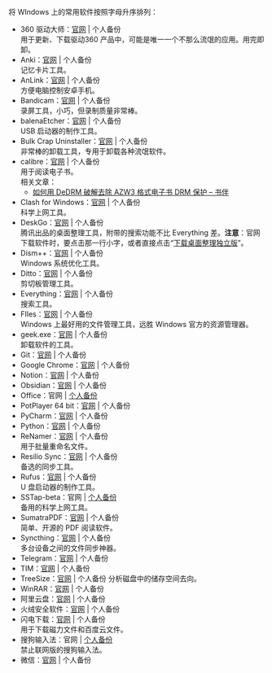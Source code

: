 将 WIndows 上的常用软件按照字母升序排列：
- 360 驱动大师：[官网](https://dm.weishi.360.cn/home.html) | 个人备份 <br>
  用于更新、下载驱动360 产品中，可能是唯一一个不那么流氓的应用。用完即卸。
- Anki：[官网](https://apps.ankiweb.net/) | 个人备份 <br>
  记忆卡片工具。
- AnLink：[官网](https://anl.ink/) | 个人备份 <br>
  方便电脑控制安卓手机。
- Bandicam：[官网](https://www.bandicam.com/) | 个人备份 <br>
  录屏工具，小巧，但录制质量非常棒。
- balenaEtcher：[官网](https://www.balena.io/etcher) | 个人备份 <br>
  USB 启动器的制作工具。
- Bulk Crap Uninstaller：[官网](https://github.com/Klocman/Bulk-Crap-Uninstaller) | 个人备份 <br>
  非常棒的卸载工具，专用于卸载各种流氓软件。
- calibre：[官网](https://calibre-ebook.com/) | 个人备份 <br>
  用于阅读电子书。 <br>
  相关文章：
    - [如何用 DeDRM 破解去除 AZW3 格式电子书 DRM 保护 – 书伴](https://bookfere.com/post/6.html)
- Clash for Windows：[官网](https://github.com/Fndroid/clash_for_windows_pkg/releases) | 个人备份 <br>
  科学上网工具。
- DeskGo：[官网](https://guanjia.qq.com/product/zmzl/) | 个人备份 <br>
  腾讯出品的桌面整理工具，附带的搜索功能不比 Everything 差。**注意**：官网下载软件时，要点击那一行小字，或者直接点击“[下载桌面整理独立版](https://webcdn.m.qq.com/spcmgr/download/DeskGo_3_3_1477_127_lite.exe)”。
- Dism++：[官网](https://dism.cf/) | 个人备份 <br>
  Windows 系统优化工具。
- Ditto：[官网](https://ditto-cp.sourceforge.io/) | 个人备份 <br>
  剪切板管理工具。
- Everything：[官网](https://www.voidtools.com/) | 个人备份 <br>
  搜索工具。
- FIles：[官网](https://github.com/files-community/Files) | 个人备份 <br>
  Windows 上最好用的文件管理工具，远胜 Windows 官方的资源管理器。
- geek.exe：[官网](https://geekuninstaller.com/download) | 个人备份 <br>
  卸载软件的工具。
- Git：[官网](https://git-scm.com/) | 个人备份
- Google Chrome：[官网](https://www.google.com/chrome/) | 个人备份
- Notion：[官网](https://www.notion.so/) | 个人备份
- Obsidian：[官网](https://obsidian.md/) | 个人备份
- Office：官网 | [个人备份](https://github.com/OdysseusYuan/LKY_OfficeTools/releases/download/v1.0.2/LKY_OfficeTools_v1.0.2.21103.zip)
- PotPlayer 64 bit：[官网](https://potplayer.daum.net/) | 个人备份
- PyCharm：[官网](https://www.jetbrains.com/pycharm/) | 个人备份
- Python：[官网](https://www.python.org/) | 个人备份
- ReNamer：[官网](http://www.den4b.com/products/renamer) | 个人备份 <br>
  用于批量重命名文件。
- Resilio Sync：[官网](https://www.resilio.com/individuals/) | 个人备份 <br>
  备选的同步工具。
- Rufus：[官网](https://github.com/pbatard/rufus) | 个人备份 <br>
  U 盘启动器的制作工具。
- SSTap-beta：官网 | [个人备份](https://github.com/ciceroxiao/cicero_notes/tree/main/assets/software) <br>
  备用的科学上网工具。
- SumatraPDF：[官网](https://www.sumatrapdfreader.org/free-pdf-reader) | 个人备份 <br>
  简单、开源的 PDF 阅读软件。
- Syncthing：[官网](https://syncthing.net/) | 个人备份 <br>
  多台设备之间的文件同步神器。
- Telegram：[官网](https://telegram.org/) | 个人备份
- TIM：[官网](https://tim.qq.com/) | 个人备份
- TreeSize：[官网](https://www.jam-software.com/treesize_free) | 个人备份
  分析磁盘中的储存空间去向。
- WinRAR：[官网](https://www.win-rar.com/start.html?&L=0) | 个人备份
- 阿里云盘：[官网](https://www.aliyundrive.com/drive) | 个人备份
- 火绒安全软件：[官网](https://www.huorong.cn/) | 个人备份
- 闪电下载：[官网](https://bbs.flashdown365.com/) | 个人备份 <br>
  用于下载磁力文件和百度云文件。
- 搜狗输入法：官网 | [个人备份](https://github.com/ciceroxiao/cicero_notes/tree/main/assets/software) <br>
  禁止联网版的搜狗输入法。
- 微信：[官网](https://weixin.qq.com/) | 个人备份

